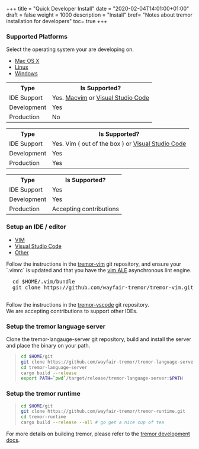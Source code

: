 +++
title = "Quick Developer Install"
date = "2020-02-04T14:01:00+01:00"
draft = false
weight = 1000
description = "Install"
bref= "Notes about tremor installation for developers"
toc= true
+++

<h3 class="section-head" id="h-platforms"><a href="#h-platforms"></a>Supported Platforms</h3>

Select the operating system your are developing on.

<nav class="tabs" data-component="tabs">
  <ul>
    <li class="active">
      <a href="#os-macosx">Mac OS X</a>
    </li>
    <li>
      <a href="#os-linux">Linux</a>
    </li>
    <li>
      <a href="#os-windows">Windows</a>
    </li>
  </ul>
</nav>

<div id="os-macosx">
  <table class="bordered striped">
    <tr><th class="w20">Type</th><th>Is Supported?</th></tr>
    <tr><td>IDE Support</td><td>Yes. <a href="https://macvim-dev.github.io/macvim/">Macvim</a> or <a href="https://code.visualstudio.com">Visual Studio Code</a></td></tr>
    <tr><td>Development</td><td>Yes</td></tr>
    <tr><td>Production</td><td>No</td></tr>
  </table>
</div>

<div id="os-linux">
  <table class="bordered striped">
    <tr><th class="w20">Type</th><th>Is Supported?</th></tr>
    <tr><td>IDE Support</td><td>Yes. Vim ( out of the box ) or <a href="https://code.visualstudio.com">Visual Studio Code</a></td></tr>
    <tr><td>Development</td><td>Yes</td></tr>
    <tr><td>Production</td><td>Yes</td></tr>
  </table>
</div>

<div id="os-windows">
  <table class="bordered striped">
    <tr><th class="w20">Type</th><th>Is Supported?</th></tr>
    <tr><td>IDE Support</td><td>Yes</td></tr>
    <tr><td>Development</td><td>Yes</td></tr>
    <tr><td>Production</td><td>Accepting contributions</td></tr>
  </table>
</div>

<h3 class="section-head" id="h-ide"><a href="#h-ide"></a>Setup an IDE / editor</h3>
<nav class="tabs" data-component="tabs">
  <ul>
    <li class="active">
      <a href="#ide-vim">VIM</a>
    </li>
    <li>
      <a href="#ide-vscode">Visual Studio Code</a>
    </li>
    <li>
      <a href="#ide-other">Other</a>
    </li>
  </ul>
</nav>


<div id="ide-vim">
  Follow the instructions in the <a href="https://github.com/wayfair-tremor/tremor-vim">tremor-vim</a> git repository, and
  ensure your `.vimrc` is updated and that you have the <a href="https://github.com/dense-analysis/ale">vim ALE</a> asynchronous
  lint engine.

  <pre>
  cd $HOME/.vim/bundle
  git clone https://github.com/wayfair-tremor/tremor-vim.git
  </pre>

</pre>

</div>

<div id="ide-vscode">
  Follow the instructions in the <a href="https://github.com/wayfair-tremor/tremor-vscode">tremor-vscode</a> git repository.
</div>

<div id="ide-other">
  We are accepting contributions to support other IDEs.
</div>

<h3 class="section-head" id="h-trill"><a href="#h-trill"></a>Setup the tremor language server</h3>

  Clone the tremor-langauge-server git repository, build and install the server and place the binary on your path.

  > ```bash
  > cd $HOME/git
  > git clone https://github.com/wayfair-tremor/tremor-language-server.git
  > cd tremor-language-server
  > cargo build --release
  > export PATH=`pwd`/target/release/tremor-language-server:$PATH
  > ```

<h3 class="section-head" id="h-runtime"><a href="#h-runtime"></a>Setup the tremor runtime</h3>

  > ```bash
  > cd $HOME/git
  > git clone https://github.com/wayfair-tremor/tremor-runtime.git
  > cd tremor-runtime
  > cargo build --release --all # go get a nice cup of tea
  > ```

For more details on building tremor, please refer to the [tremor development docs](https://docs.tremor.rs/development/quick-start/).
